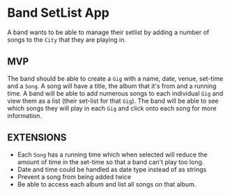 # Band SetList App

A band wants to be able to manage their setlist by adding a number of songs to the `City` that they are playing in.  


## MVP

The band should be able to create a `Gig` with a name, date, venue, set-time and a `Song`. A song will have a title, the album that it's from and a running time. A band will be able to add numerous songs to each individual `Gig` and view them as a list (their set-list for that `Gig`). The band will be able to see which songs they will play in each `Gig` and click onto each song for more information. 

## EXTENSIONS

- Each `Song` has a running time which when selected will reduce the amount of time in the set-time so that a band can't play too long.
- Date and time could be handled as date type instead of as strings
- Prevent a song from being added twice
- Be able to access each album and list all songs on that album. 